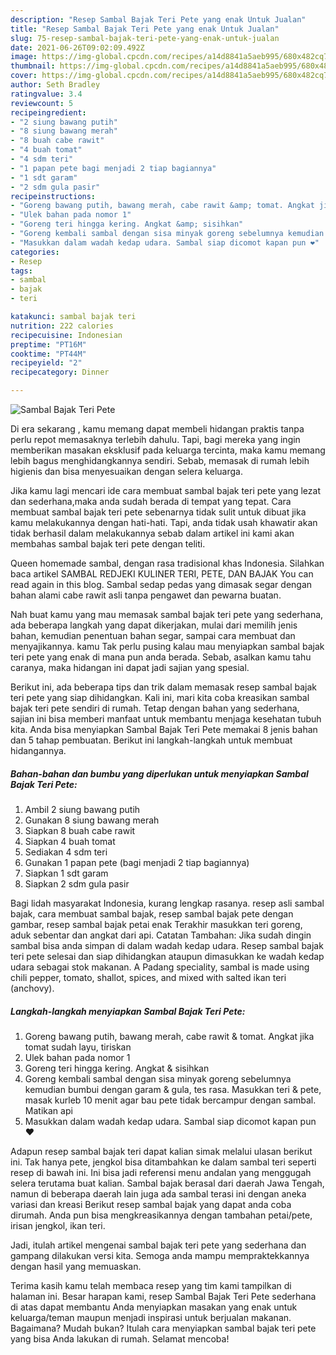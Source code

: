 ```yaml
---
description: "Resep Sambal Bajak Teri Pete yang enak Untuk Jualan"
title: "Resep Sambal Bajak Teri Pete yang enak Untuk Jualan"
slug: 75-resep-sambal-bajak-teri-pete-yang-enak-untuk-jualan
date: 2021-06-26T09:02:09.492Z
image: https://img-global.cpcdn.com/recipes/a14d8841a5aeb995/680x482cq70/sambal-bajak-teri-pete-foto-resep-utama.jpg
thumbnail: https://img-global.cpcdn.com/recipes/a14d8841a5aeb995/680x482cq70/sambal-bajak-teri-pete-foto-resep-utama.jpg
cover: https://img-global.cpcdn.com/recipes/a14d8841a5aeb995/680x482cq70/sambal-bajak-teri-pete-foto-resep-utama.jpg
author: Seth Bradley
ratingvalue: 3.4
reviewcount: 5
recipeingredient:
- "2 siung bawang putih"
- "8 siung bawang merah"
- "8 buah cabe rawit"
- "4 buah tomat"
- "4 sdm teri"
- "1 papan pete bagi menjadi 2 tiap bagiannya"
- "1 sdt garam"
- "2 sdm gula pasir"
recipeinstructions:
- "Goreng bawang putih, bawang merah, cabe rawit &amp; tomat. Angkat jika tomat sudah layu, tiriskan"
- "Ulek bahan pada nomor 1"
- "Goreng teri hingga kering. Angkat &amp; sisihkan"
- "Goreng kembali sambal dengan sisa minyak goreng sebelumnya kemudian bumbui dengan garam &amp; gula, tes rasa. Masukkan teri &amp; pete, masak kurleb 10 menit agar bau pete tidak bercampur dengan sambal. Matikan api"
- "Masukkan dalam wadah kedap udara. Sambal siap dicomot kapan pun ❤"
categories:
- Resep
tags:
- sambal
- bajak
- teri

katakunci: sambal bajak teri 
nutrition: 222 calories
recipecuisine: Indonesian
preptime: "PT16M"
cooktime: "PT44M"
recipeyield: "2"
recipecategory: Dinner

---
```



![Sambal Bajak Teri Pete](https://img-global.cpcdn.com/recipes/a14d8841a5aeb995/680x482cq70/sambal-bajak-teri-pete-foto-resep-utama.jpg)

Di era  sekarang , kamu memang dapat membeli hidangan praktis tanpa perlu repot memasaknya terlebih dahulu. Tapi, bagi mereka yang ingin memberikan masakan eksklusif pada keluarga tercinta, maka kamu memang lebih bagus menghidangkannya sendiri. Sebab, memasak di rumah lebih higienis dan bisa menyesuaikan dengan selera keluarga.

Jika kamu lagi mencari ide cara membuat sambal bajak teri pete yang lezat dan sederhana,maka anda sudah berada di tempat yang tepat. Cara membuat sambal bajak teri pete  sebenarnya tidak sulit untuk dibuat jika kamu melakukannya dengan hati-hati. Tapi, anda tidak usah khawatir akan tidak berhasil dalam melakukannya 
sebab dalam artikel ini kami akan membahas sambal bajak teri pete dengan teliti.  

Queen homemade sambal, dengan rasa tradisional khas Indonesia. Silahkan baca artikel SAMBAL REDJEKI KULINER TERI, PETE, DAN BAJAK You can read again in this blog. Sambal sedap pedas yang dimasak segar dengan bahan alami cabe rawit asli tanpa pengawet dan pewarna buatan.

Nah buat kamu yang mau memasak sambal bajak teri pete yang sederhana, ada beberapa langkah yang dapat dikerjakan, mulai dari memilih jenis bahan, kemudian penentuan bahan segar, sampai cara membuat dan menyajikannya. kamu Tak perlu pusing kalau mau menyiapkan sambal bajak teri pete yang enak di mana pun anda berada. Sebab, asalkan kamu  tahu caranya, maka hidangan ini dapat jadi sajian yang spesial.

Berikut ini, ada beberapa tips dan trik dalam memasak resep sambal bajak teri pete yang siap dihidangkan. Kali ini, mari kita coba kreasikan sambal bajak teri pete sendiri di rumah. Tetap dengan bahan yang sederhana, sajian ini bisa memberi manfaat untuk membantu menjaga kesehatan tubuh kita. Anda bisa menyiapkan Sambal Bajak Teri Pete memakai 8 jenis bahan dan 5 tahap pembuatan. Berikut ini langkah-langkah untuk membuat hidangannya.

<!--inarticleads1-->

##### Bahan-bahan dan bumbu yang diperlukan untuk menyiapkan Sambal Bajak Teri Pete:

1. Ambil 2 siung bawang putih
1. Gunakan 8 siung bawang merah
1. Siapkan 8 buah cabe rawit
1. Siapkan 4 buah tomat
1. Sediakan 4 sdm teri
1. Gunakan 1 papan pete (bagi menjadi 2 tiap bagiannya)
1. Siapkan 1 sdt garam
1. Siapkan 2 sdm gula pasir


Bagi lidah masyarakat Indonesia, kurang lengkap rasanya. resep asli sambal bajak, cara membuat sambal bajak, resep sambal bajak pete dengan gambar, resep sambal bajak petai enak Terakhir masukkan teri goreng, aduk sebentar dan angkat dari api. Catatan Tambahan: Jika sudah dingin sambal bisa anda simpan di dalam wadah kedap udara. Resep sambal bajak teri pete selesai dan siap dihidangkan ataupun dimasukkan ke wadah kedap udara sebagai stok makanan. A Padang speciality, sambal is made using chili pepper, tomato, shallot, spices, and mixed with salted ikan teri (anchovy). 

<!--inarticleads2-->

##### Langkah-langkah menyiapkan Sambal Bajak Teri Pete:

1. Goreng bawang putih, bawang merah, cabe rawit &amp; tomat. Angkat jika tomat sudah layu, tiriskan
1. Ulek bahan pada nomor 1
1. Goreng teri hingga kering. Angkat &amp; sisihkan
1. Goreng kembali sambal dengan sisa minyak goreng sebelumnya kemudian bumbui dengan garam &amp; gula, tes rasa. Masukkan teri &amp; pete, masak kurleb 10 menit agar bau pete tidak bercampur dengan sambal. Matikan api
1. Masukkan dalam wadah kedap udara. Sambal siap dicomot kapan pun ❤


Adapun resep sambal bajak teri dapat kalian simak melalui ulasan berikut ini. Tak hanya pete, jengkol bisa ditambahkan ke dalam sambal teri seperti resep di bawah ini. Ini bisa jadi referensi menu andalan yang menggugah selera terutama buat kalian. Sambal bajak berasal dari daerah Jawa Tengah, namun di beberapa daerah lain juga ada sambal terasi ini dengan aneka variasi dan kreasi Berikut resep sambal bajak yang dapat anda coba dirumah. Anda pun bisa mengkreasikannya dengan tambahan petai/pete, irisan jengkol, ikan teri. 

Jadi, itulah artikel mengenai  sambal bajak teri pete  yang sederhana dan gampang dilakukan versi kita. Semoga anda mampu mempraktekkannya dengan hasil yang memuaskan. 

Terima kasih kamu telah membaca resep yang tim kami tampilkan di halaman ini. Besar harapan kami, resep  Sambal Bajak Teri Pete sederhana di atas dapat membantu Anda menyiapkan masakan yang enak untuk keluarga/teman maupun menjadi inspirasi untuk berjualan makanan. Bagaimana? Mudah bukan? Itulah cara menyiapkan sambal bajak teri pete yang bisa Anda lakukan di rumah. Selamat mencoba!


